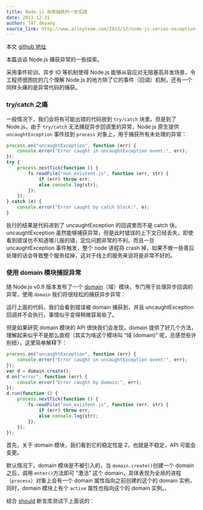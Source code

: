 ```yaml
---
title: Node.js 异常捕获的一些实践
date: 2013-12-31
author: TAT.dmyang
source_link: http://www.alloyteam.com/2013/12/node-js-series-exception-caught/
---
```


<!-- {% raw %} - for jekyll -->

本文 [github 地址](https://github.com/chemdemo/chemdemo.github.io/blob/master/blogs/exception_catch.md)

本篇谈谈 Node.js 捕获异常的一些探索。

采用事件轮训、异步 IO 等机制使得 Node.js 能够从容应对无阻塞高并发场景，令工程师很困扰的几个理解 Node.js 的地方除了它的事件（回调）机制，还有一个同样头痛的是异常代码的捕获。

### [](http://www.alloyteam.com/2013/12/node-js-series-exception-caught/#trycatch%E4%B9%8B%E7%97%9B)try/catch 之痛

一般情况下，我们会将有可能出错的代码放到 `try/catch` 块里。但是到了 Node.js，由于 `try/catch` 无法捕捉异步回调里的异常，Node.js 原生提供 `uncaughtException` 事件挂到 `process` 对象上，用于捕获所有未处理的异常：

```javascript
process.on("uncaughtException", function (err) {
    console.error("Error caught in uncaughtException event:", err);
});
try {
    process.nextTick(function () {
        fs.readFile("non_existent.js", function (err, str) {
            if (err) throw err;
            else console.log(str);
        });
    });
} catch (e) {
    console.error("Error caught by catch block:", e);
}
```

执行的结果是代码进到了 uncaughtException 的回调里而不是 catch 块。 uncaughtException 虽然能够捕获异常，但是此时错误的上下文已经丢失，即使看到错误也不知道哪儿报的错，定位问题非常的不利。而且一旦 uncaughtException 事件触发，整个 node 进程将 crash 掉，如果不做一些善后处理的话会导致整个服务挂掉，这对于线上的服务来说将是非常不好的。

### [](http://www.alloyteam.com/2013/12/node-js-series-exception-caught/#%E4%BD%BF%E7%94%A8domain%E6%A8%A1%E5%9D%97%E6%8D%95%E6%8D%89%E5%BC%82%E5%B8%B8)使用 domain 模块捕捉异常

随 Node.js v0.8 版本发布了一个 [domain](http://nodejs.org/api/domain.html)（域）模块，专门用于处理异步回调的异常，使用 `domain` 我们将很轻松的捕获异步异常：

运行上面的代码，我们会看到错误被 domain 捕获到，并且 uncaughtException 回调并不会执行，事情似乎变得稍微容易些了。

但是如果研究 domain 模块的 API 很快我们会发现，domain 提供了好几个方法，理解起来似乎不是那么直观（其实为啥这个模块叫 “域 (domain)” 呢，总感觉些许别扭），这里简单解释下：

```javascript
process.on("uncaughtException", function (err) {
    console.error("Error caught in uncaughtException event:", err);
});
var d = domain.create();
d.on("error", function (err) {
    console.error("Error caught by domain:", err);
});
d.run(function () {
    process.nextTick(function () {
        fs.readFile("non_existent.js", function (err, str) {
            if (err) throw err;
            else console.log(str);
        });
    });
});
```

首先，关于 domain 模块，我们看到它的稳定性是 2，也就是不稳定，API 可能会变更。

默认情况下，domain 模块是不被引入的，当 `domain.create()`创建一个 domain 之后，调用 `enter()`方法即可 “激活” 这个 domain，具体表现为全局的进程（`process`）对象上会有一个 domain 属性指向之前创建的这个的 domain 实例，同时，domain 模块上有个 `active` 属性也指向这个的 domain 实例。、

结合 [should](https://github.com/visionmedia/should.js) 断言库测试下上面说的：


<!-- {% endraw %} - for jekyll -->